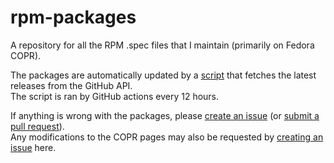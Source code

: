 # rpm-packages

A repository for all the RPM .spec files that I maintain (primarily on Fedora COPR).

The packages are automatically updated by a [script](/update.sh) that fetches the latest releases from the GitHub API.\
The script is ran by GitHub actions every 12 hours.

If anything is wrong with the packages, please [create an issue](https://github.com/ErrorNoInternet/rpm-packages/issues/new) (or [submit a pull request](https://github.com/ErrorNoInternet/rpm-packages/compare)).\
Any modifications to the COPR pages may also be requested by [creating an issue](https://github.com/ErrorNoInternet/rpm-packages/issues/new) here.
